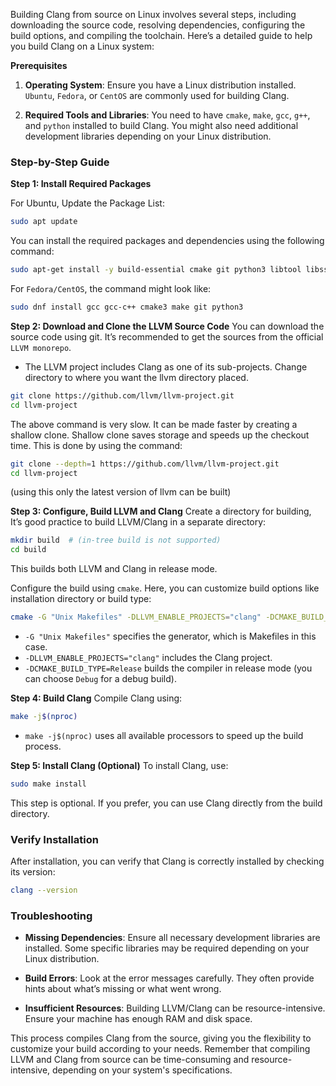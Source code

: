 Building Clang from source on Linux involves several steps, including downloading the source code, 
resolving dependencies, configuring the build options, and compiling the toolchain. 
Here’s a detailed guide to help you build Clang on a Linux system:

**Prerequisites**
1. **Operating System**: Ensure you have a Linux distribution installed. `Ubuntu`, `Fedora`, or `CentOS` 
are commonly used for building Clang.

2. **Required Tools and Libraries**: You need to have `cmake`, `make`, `gcc`, `g++`, and `python` installed to build Clang. 
You might also need additional development libraries depending on your Linux distribution.


### Step-by-Step Guide
**Step 1: Install Required Packages**

For Ubuntu, Update the Package List:
```bash
sudo apt update
```

You can install the required packages and dependencies using the following command:
```bash
sudo apt-get install -y build-essential cmake git python3 libtool libssl-dev
```

For `Fedora/CentOS`, the command might look like:
```bash
sudo dnf install gcc gcc-c++ cmake3 make git python3
```


**Step 2: Download and Clone the LLVM Source Code**
You can download the source code using git. It’s recommended to get the sources from the official `LLVM monorepo`. 
- The LLVM project includes Clang as one of its sub-projects. Change directory to where you want the llvm directory placed.
```bash
git clone https://github.com/llvm/llvm-project.git
cd llvm-project
```

The above command is very slow. It can be made faster by creating a shallow clone. 
Shallow clone saves storage and speeds up the checkout time. This is done by using the command:
```bash 
git clone --depth=1 https://github.com/llvm/llvm-project.git
cd llvm-project
```
(using this only the latest version of llvm can be built)


**Step 3: Configure, Build LLVM and Clang**
Create a directory for building, It’s good practice to build LLVM/Clang in a separate directory:
```bash
mkdir build  # (in-tree build is not supported)
cd build
```
This builds both LLVM and Clang in release mode.


Configure the build using `cmake`. Here, you can customize build options like installation directory or build type:
```bash
cmake -G "Unix Makefiles" -DLLVM_ENABLE_PROJECTS="clang" -DCMAKE_BUILD_TYPE=Release ../llvm
```

- `-G "Unix Makefiles"` specifies the generator, which is Makefiles in this case.
- `-DLLVM_ENABLE_PROJECTS="clang"` includes the Clang project.
- `-DCMAKE_BUILD_TYPE=Release` builds the compiler in release mode (you can choose `Debug` for a debug build).


**Step 4: Build Clang**
Compile Clang using:
```bash 
make -j$(nproc)
```
- `make -j$(nproc)` uses all available processors to speed up the build process.


**Step 5: Install Clang (Optional)**
To install Clang, use:
```bash
sudo make install
```
This step is optional. If you prefer, you can use Clang directly from the build directory.

### Verify Installation
After installation, you can verify that Clang is correctly installed by checking its version:
```bash
clang --version
```

### Troubleshooting
- **Missing Dependencies**: Ensure all necessary development libraries are installed. 
Some specific libraries may be required depending on your Linux distribution.

- **Build Errors**: Look at the error messages carefully. They often provide hints about what’s missing or what went wrong.

- **Insufficient Resources**: Building LLVM/Clang can be resource-intensive. Ensure your machine has enough RAM and disk space.

This process compiles Clang from the source, giving you the flexibility to customize your build according to your needs. 
Remember that compiling LLVM and Clang from source can be time-consuming and resource-intensive, depending on your system's specifications.








































